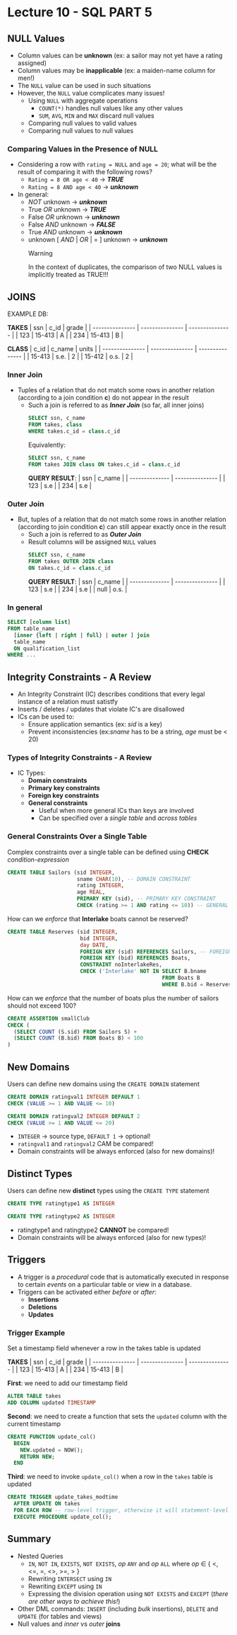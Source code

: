 # Lecture 10 - SQL PART 5

## NULL Values

- Column values can be **unknown** (ex: a sailor may not yet have a rating assigned)
- Column values may be **inapplicable** (ex: a maiden-name column for men!)
- The `NULL` value can be used in such situations
- However, the `NULL` value complicates many issues!
  - Using `NULL` with aggregate operations
    - `COUNT(*)` handles null values like any other values
    - `SUM`, `AVG`, `MIN` and `MAX` discard null values
  - Comparing null values to valid values
  - Comparing null values to null values

### Comparing Values in the Presence of NULL

- Considering a row with `rating = NULL` and `age = 20`; what will be the result of comparing it with the following rows?
  - `Rating = 8 OR age < 40` &rarr; ***TRUE***
  - `Rating = 8 AND age < 40` &rarr; ***unknown***
- In general:
  - *NOT* unknown &rarr; ***unknown***
  - True *OR* unknown &rarr; ***TRUE***
  - False *OR* unknown &rarr; ***unknown***
  - False *AND* unknown &rarr; ***FALSE***
  - True *AND* unknown &rarr; ***unknown***
  - unknown [ *AND* | *OR* | = ] unknown &rarr; ***unknown***
    > [!WARNING]
    > In the context of duplicates, the comparison of two NULL values is implicitly treated as TRUE!!!

## JOINS

EXAMPLE DB:

**TAKES**
| ssn | c_id | grade |
| --------------- | --------------- | --------------- |
| 123 | 15-413 | A |
| 234 | 15-413 | B |

**CLASS**
| c_id | c_name | units |
| --------------- | --------------- | --------------- |
| 15-413 | s.e. | 2 |
| 15-412 | o.s. | 2 |



### Inner Join

- Tuples of a relation that do not match some rows in another relation (according to a join condition **c**) do not appear in the result
  - Such a join is referred to as ***Inner Join*** (so far, all inner joins)
    ```SQL
    SELECT ssn, c_name
    FROM takes, class
    WHERE takes.c_id = class.c_id
    ```
    Equivalently:
    ```SQL
    SELECT ssn, c_name
    FROM takes JOIN class ON takes.c_id = class.c_id
    ```
    **QUERY RESULT**:
    | ssn | c_name |
    | -------------- | --------------- |
    | 123 | s.e |
    | 234 | s.e |

### Outer Join

- But, tuples of a relation that do not match some rows in another relation (according to join condition **c**) can still appear exactly once in the result
  - Such a join is referred to as ***Outer Join***
  - Result columns will be assigned `NULL` values
    ```SQL
    SELECT ssn, c_name
    FROM takes OUTER JOIN class
    ON takes.c_id = class.c_id
    ```
    **QUERY RESULT**:
    | ssn | c_name |
     | -------------- | --------------- |
     | 123 | s.e |
     | 234 | s.e |
     | null | o.s. |

### In general

```sql
SELECT [column list]
FROM table_name
  [inner {left | right | full} | outer ] join
  table_name
  ON qualification_list
WHERE ...
```

## Integrity Constraints - A Review

- An Integrity Constraint (IC) describes conditions that every legal instance of a relation must satistfy
- Inserts / deletes / updates that violate IC's are disallowed
- ICs can be used to:
  - Ensure application semantics (ex: *sid* is a key)
  - Prevent inconsistencies (ex:*sname* has to be a string, *age* must be < 20)

### Types of Integrity Constraints - A Review

- IC Types:
  - **Domain constraints**
  - **Primary key constraints**
  - **Foreign key constraints**
  - **General constraints**
    - Useful when more general ICs than keys are involved
    - Can be specified over a *single table* and *across tables*

### General Constraints Over a Single Table

Complex constraints over a single table can be defined using **CHECK** *condition-expression*
```sql
CREATE TABLE Sailors (sid INTEGER,
                      sname CHAR(10), -- DOMAIN CONSTRAINT
                      rating INTEGER,
                      age REAL,
                      PRIMARY KEY (sid), -- PRIMARY KEY CONSTRAINT
                      CHECK (rating >= 1 AND rating <= 10)) -- GENERAL CONSTRAINT
```
How can we *enforce* that **Interlake** boats cannot be reserved?
```sql
CREATE TABLE Reserves (sid INTEGER,
                       bid INTEGER,
                       day DATE,
                       FOREIGN KEY (sid) REFERENCES Sailors, -- FOREIGN KEY CONSTRAINT
                       FOREIGN KEY (bid) REFERENCES Boats,
                       CONSTRAINT noInterlakeRes,
                       CHECK ('Interlake' NOT IN SELECT B.bname
                                                 FROM Boats B
                                                 WHERE B.bid = Reserves.bid))
```
How can we *enforce* that the number of boats plus the number of sailors should not exceed 100?
```sql
CREATE ASSERTION smallClub
CHECK (
  (SELECT COUNT (S.sid) FROM Sailors S) +
  (SELECT COUNT (B.bid) FROM Boats B) < 100
)
```

## New Domains

Users can define new domains using the `CREATE DOMAIN` statement
```sql
CREATE DOMAIN ratingval1 INTEGER DEFAULT 1
CHECK (VALUE >= 1 AND VALUE <= 10)

CREATE DOMAIN ratingval2 INTEGER DEFAULT 2
CHECK (VALUE >= 1 AND VALUE <= 20)
```
- `INTEGER` &rarr; source type, `DEFAULT 1` &rarr; optional!
- `ratingval1` and `ratingval2` CAM be compared!
- Domain constraints will be always enforced (also for new domains)!

## Distinct Types

Users can define new **distinct** types using the `CREATE TYPE` statement

```sql
CREATE TYPE ratingtype1 AS INTEGER

CREATE TYPE ratingtype2 AS INTEGER
```
- ratingtype1 and ratingtype2 **CANNOT** be compared!
- Domain constraints will be always enforced (also for new types)!

## Triggers

- A trigger is a *procedural* code that is automatically executed in response to certain *events* on a particular table or view in a database.
- Triggers can be activated either *before* or *after*:
  - **Insertions**
  - **Deletions**
  - **Updates**

### Trigger Example

Set a timestamp field whenever a row in the takes table is updated

**TAKES**
| ssn | c_id | grade |
| --------------- | --------------- | --------------- |
| 123 | 15-413 | A |
| 234 | 15-413 | B |

**First**: we need to add our timestamp field
```sql
ALTER TABLE takes
ADD COLUMN updated TIMESTAMP
```
**Second**: we need to create a function that sets the `updated` column with the current timestamp
```sql
CREATE FUNCTION update_col()
  BEGIN
    NEW.updated = NOW();
    RETURN NEW;
  END
```
**Third**: we need to invoke `update_col()` when a row in the `takes` table is updated
```sql
CREATE TRIGGER update_takes_modtime
  AFTER UPDATE ON takes
  FOR EACH ROW -- row-level trigger, otherwise it will statement-level
  EXECUTE PROCEDURE update_col();
```

## Summary

- Nested Queries
  - `IN`, `NOT IN`, `EXISTS`, `NOT EXISTS`, *op* `ANY` and *op* `ALL` where *op* &in; { <, <=, =, <>, >=, > }
  - Rewriting `INTERSECT` using `IN`
  - Rewriting `EXCEPT` using `IN`
  - Expressing the division operation using `NOT EXISTS` and `EXCEPT` (*there are other ways to achieve this!*)
- Other DML commands: `INSERT` (including *bulk* insertions), `DELETE` and `UPDATE` (for tables and views)
- Null values and *inner* vs *outer* **joins**

